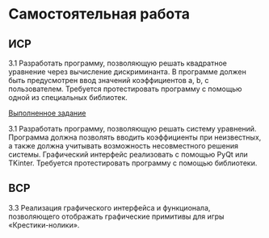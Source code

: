 # Самостоятельная работа

## ИСР

3.1 Разработать программу, позволяющую решать квадратное уравнение
через вычисление дискриминанта. В программе должен быть предусмотрен
ввод значений коэффициентов a, b, c пользователем. Требуется
протестировать программу с помощью одной из специальных библиотек.

[Выполненное задание](https://replit.com/@AlieksandraTrub/ISR31-sem6)

3.1 Разработать программу, позволяющую решать систему уравнений.
Программа должна позволять вводить коэффициенты при неизвестных, а
также должна учитывать возможность несовместного решения системы.
Графический интерфейс реализовать с помощью PyQt или TKinter. Требуется
протестировать программу с помощью библиотеки.



## ВСР

3.3 Реализация графического интерфейса и функционала, позволяющего
отображать графические примитивы для игры «Крестики-нолики».
